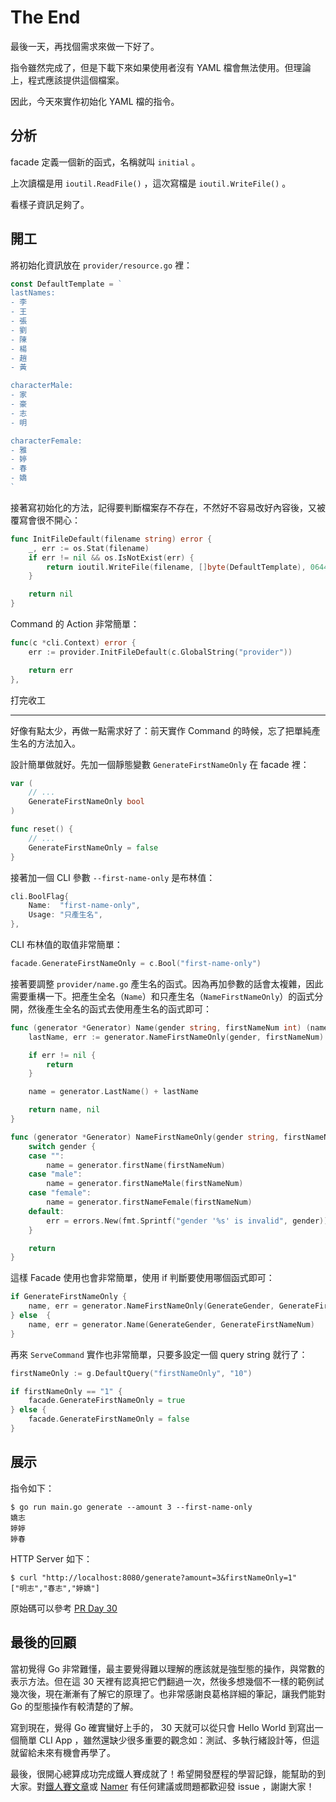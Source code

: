 # The End

最後一天，再找個需求來做一下好了。

指令雖然完成了，但是下載下來如果使用者沒有 YAML 檔會無法使用。但理論上，程式應該提供這個檔案。

因此，今天來實作初始化 YAML 檔的指令。

## 分析

facade 定義一個新的函式，名稱就叫 `initial` 。

上次讀檔是用 `ioutil.ReadFile()` ，這次寫檔是 `ioutil.WriteFile()` 。

看樣子資訊足夠了。

## 開工

將初始化資訊放在 `provider/resource.go` 裡：

```go
const DefaultTemplate = `
lastNames:
- 李
- 王
- 張
- 劉
- 陳
- 楊
- 趙
- 黃

characterMale:
- 家
- 豪
- 志
- 明

characterFemale:
- 雅
- 婷
- 春
- 嬌
`
```

接著寫初始化的方法，記得要判斷檔案存不存在，不然好不容易改好內容後，又被覆寫會很不開心：

```go
func InitFileDefault(filename string) error {
	_, err := os.Stat(filename)
	if err != nil && os.IsNotExist(err) {
		return ioutil.WriteFile(filename, []byte(DefaultTemplate), 0644)
	}

	return nil
}
```

Command 的 Action 非常簡單：

```go
func(c *cli.Context) error {
    err := provider.InitFileDefault(c.GlobalString("provider"))

    return err
},
```

打完收工

---

好像有點太少，再做一點需求好了：前天實作 Command 的時候，忘了把單純產生名的方法加入。

設計簡單做就好。先加一個靜態變數 `GenerateFirstNameOnly` 在 facade 裡：
        
```go
var (
    // ...
    GenerateFirstNameOnly bool
)

func reset() {
    // ...
    GenerateFirstNameOnly = false
}
```

接著加一個 CLI 參數 `--first-name-only` 是布林值：

```go
cli.BoolFlag{
    Name:  "first-name-only",
    Usage: "只產生名",
},
```

CLI 布林值的取值非常簡單：

```go
facade.GenerateFirstNameOnly = c.Bool("first-name-only")
```

接著要調整 `provider/name.go` 產生名的函式。因為再加參數的話會太複雜，因此需要重構一下。把產生全名（`Name`）和只產生名（`NameFirstNameOnly`）的函式分開，然後產生全名的函式去使用產生名的函式即可：

```go
func (generator *Generator) Name(gender string, firstNameNum int) (name string, err error) {
	lastName, err := generator.NameFirstNameOnly(gender, firstNameNum)

	if err != nil {
		return
	}

	name = generator.LastName() + lastName

	return name, nil
}

func (generator *Generator) NameFirstNameOnly(gender string, firstNameNum int) (name string, err error) {
	switch gender {
	case "":
		name = generator.firstName(firstNameNum)
	case "male":
		name = generator.firstNameMale(firstNameNum)
	case "female":
		name = generator.firstNameFemale(firstNameNum)
	default:
		err = errors.New(fmt.Sprintf("gender '%s' is invalid", gender))
	}

	return
}
```

這樣 Facade 使用也會非常簡單，使用 if 判斷要使用哪個函式即可：

```go
if GenerateFirstNameOnly {
    name, err = generator.NameFirstNameOnly(GenerateGender, GenerateFirstNameNum)
} else  {
    name, err = generator.Name(GenerateGender, GenerateFirstNameNum)
}
```

再來 `ServeCommand` 實作也非常簡單，只要多設定一個 query string 就行了：

```go
firstNameOnly := g.DefaultQuery("firstNameOnly", "10")

if firstNameOnly == "1" {
    facade.GenerateFirstNameOnly = true
} else {
    facade.GenerateFirstNameOnly = false
}
```

## 展示

指令如下：

```
$ go run main.go generate --amount 3 --first-name-only
嬌志
婷婷
婷春
```

HTTP Server 如下：

```
$ curl "http://localhost:8080/generate?amount=3&firstNameOnly=1"
["明志","春志","婷嬌"]
```

原始碼可以參考 [PR Day 30](https://github.com/MilesChou/namer/pull/15)

## 最後的回顧

當初覺得 Go 非常難懂，最主要覺得難以理解的應該就是強型態的操作，與常數的表示方法。但在這 30 天裡有認真把它們翻過一次，然後多想幾個不一樣的範例試幾次後，現在漸漸有了解它的原理了。也非常感謝良葛格詳細的筆記，讓我們能對 Go 的型態操作有較清楚的了解。

寫到現在，覺得 Go 確實蠻好上手的， 30 天就可以從只會 Hello World 到寫出一個簡單 CLI App ，雖然還缺少很多重要的觀念如：測試、多執行緒設計等，但這就留給未來有機會再學了。

最後，很開心總算成功完成鐵人賽成就了！希望開發歷程的學習記錄，能幫助的到大家。對[鐵人賽文章](https://github.com/MilesChou/book-start-golang-30-days)或 [Namer](https://github.com/MilesChou/namer) 有任何建議或問題都歡迎發 issue ，謝謝大家！
